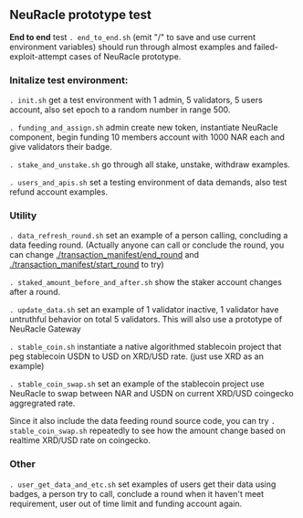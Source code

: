 ## NeuRacle prototype test

**End to end** test `. end_to_end.sh` (emit "/" to save and use current environment variables) should run through almost examples and failed-exploit-attempt cases of NeuRacle prototype.

### Initalize test environment:

`. init.sh` get a test environment with 1 admin, 5 validators, 5 users account, also set epoch to a random number in range 500.

`. funding_and_assign.sh` admin create new token, instantiate NeuRacle component, begin funding 10 members account with 1000 NAR each and give validators their badge.

`. stake_and_unstake.sh` go through all stake, unstake, withdraw examples.

`. users_and_apis.sh` set a testing environment of data demands, also test refund account examples.

### Utility

`. data_refresh_round.sh` set an example of a person calling, concluding a data feeding round. (Actually anyone can call or conclude the round, you can change [./transaction_manifest/end_round](./transaction_manifest/end_round) and [./transaction_manifest/start_round](./transaction_manifest/start_round) to try)

`. staked_amount_before_and_after.sh` show the staker account changes after a round. 

`. update_data.sh` set an example of 1 validator inactive, 1 validator have untruthful behavior on total 5 validators. This will also use a prototype of NeuRacle Gateway

`. stable_coin.sh` instantiate a native algorithmed stablecoin project that peg stablecoin USDN to USD on XRD/USD rate. (just use XRD as an example)

`. stable_coin_swap.sh` set an example of the stablecoin project use NeuRacle to swap between NAR and USDN on current XRD/USD coingecko aggregrated rate.

Since it also include the data feeding round source code, you can try `. stable_coin_swap.sh` repeatedly to see how the amount change based on realtime XRD/USD rate on coingecko.

### Other

`. user_get_data_and_etc.sh` set examples of users get their data using badges, a person try to call, conclude a round when it haven't meet requirement, user out of time limit and funding account again.
